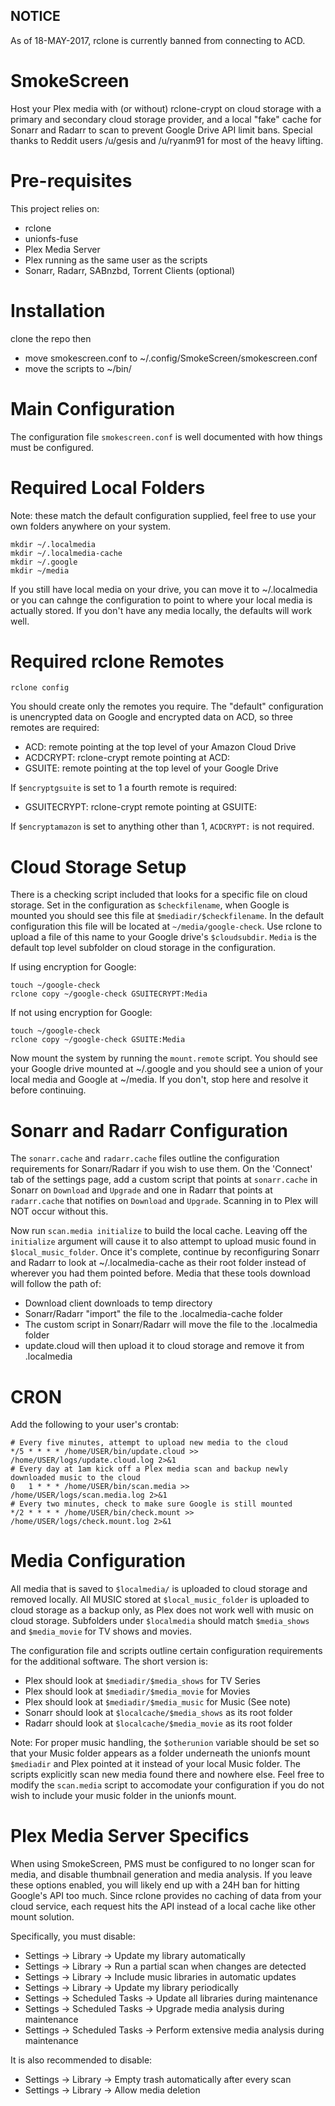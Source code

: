 ## NOTICE ##
As of 18-MAY-2017, rclone is currently banned from connecting to ACD.

# SmokeScreen
Host your Plex media with (or without) rclone-crypt on cloud storage with a primary and secondary cloud storage provider, and a local "fake" cache for Sonarr and Radarr to scan to prevent Google Drive API limit bans. Special thanks to Reddit users /u/gesis and /u/ryanm91 for most of the heavy lifting.

# Pre-requisites
This project relies on:
* rclone
* unionfs-fuse
* Plex Media Server
* Plex running as the same user as the scripts
* Sonarr, Radarr, SABnzbd, Torrent Clients (optional)

# Installation
clone the repo then
* move smokescreen.conf to ~/.config/SmokeScreen/smokescreen.conf
* move the scripts to ~/bin/
  
# Main Configuration
The configuration file `smokescreen.conf` is well documented with how things must be configured.

# Required Local Folders
Note: these match the default configuration supplied, feel free to use your own folders anywhere on your system.

    mkdir ~/.localmedia
    mkdir ~/.localmedia-cache
    mkdir ~/.google
    mkdir ~/media

If you still have local media on your drive, you can move it to ~/.localmedia or you can cahnge the configuration to point to where your local media is actually stored. If you don't have any media locally, the defaults will work well.

# Required rclone Remotes

    rclone config
    
You should create only the remotes you require. The "default" configuration is unencrypted data on Google and encrypted data on ACD, so three remotes are required:

* ACD: remote pointing at the top level of your Amazon Cloud Drive
* ACDCRYPT: rclone-crypt remote pointing at ACD:
* GSUITE: remote pointing at the top level of your Google Drive

If `$encryptgsuite` is set to 1 a fourth remote is required:

* GSUITECRYPT: rclone-crypt remote pointing at GSUITE:

If `$encryptamazon` is set to anything other than 1, `ACDCRYPT:` is not required.

# Cloud Storage Setup
There is a checking script included that looks for a specific file on cloud storage. Set in the configuration as `$checkfilename`, when Google is mounted you should see this file at `$mediadir/$checkfilename`. In the default configuration this file will be located at `~/media/google-check`. Use rclone to upload a file of this name to your Google drive's `$cloudsubdir`. `Media` is the default top level subfolder on cloud storage in the configuration.

If using encryption for Google:

    touch ~/google-check
    rclone copy ~/google-check GSUITECRYPT:Media
    
If not using encryption for Google:

    touch ~/google-check
    rclone copy ~/google-check GSUITE:Media

Now mount the system by running the `mount.remote` script. You should see your Google drive mounted at ~/.google and you should see a union of your local media and Google at ~/media. If you don't, stop here and resolve it before continuing.

# Sonarr and Radarr Configuration
The `sonarr.cache` and `radarr.cache` files outline the configuration requirements for Sonarr/Radarr if you wish to use them. On the 'Connect' tab of the settings page, add a custom script that points at `sonarr.cache` in Sonarr on `Download` and `Upgrade` and one in Radarr that points at `radarr.cache` that notifies on `Download` and `Upgrade`. Scanning in to Plex will NOT occur without this.

Now run `scan.media initialize` to build the local cache. Leaving off the `initialize` argument will cause it to also attempt to upload music found in `$local_music_folder`. Once it's complete, continue by reconfiguring Sonarr and Radarr to look at ~/.localmedia-cache as their root folder instead of wherever you had them pointed before. Media that these tools download will follow the path of:

* Download client downloads to temp directory
* Sonarr/Radarr "import" the file to the .localmedia-cache folder
* The custom script in Sonarr/Radarr will move the file to the .localmedia folder
* update.cloud will then upload it to cloud storage and remove it from .localmedia

# CRON
Add the following to your user's crontab:

    # Every five minutes, attempt to upload new media to the cloud
    */5 * * * * /home/USER/bin/update.cloud >> /home/USER/logs/update.cloud.log 2>&1
    # Every day at 1am kick off a Plex media scan and backup newly downloaded music to the cloud
    0   1 * * * /home/USER/bin/scan.media >> /home/USER/logs/scan.media.log 2>&1 
    # Every two minutes, check to make sure Google is still mounted
    */2 * * * * /home/USER/bin/check.mount >> /home/USER/logs/check.mount.log 2>&1

# Media Configuration
All media that is saved to `$localmedia/` is uploaded to cloud storage and removed locally. All MUSIC stored at `$local_music_folder` is uploaded to cloud storage as a backup only, as Plex does not work well with music on cloud storage. Subfolders under `$localmedia` should match `$media_shows` and `$media_movie` for TV shows and movies.

The configuration file and scripts outline certain configuration requirements for the additional software. The short version is:

* Plex should look at `$mediadir/$media_shows` for TV Series
* Plex should look at `$mediadir/$media_movie` for Movies
* Plex should look at `$mediadir/$media_music` for Music (See note)
* Sonarr should look at `$localcache/$media_shows` as its root folder
* Radarr should look at `$localcache/$media_movie` as its root folder

Note: For proper music handling, the `$otherunion` variable should be set so that your Music folder appears as a folder underneath the unionfs mount `$mediadir` and Plex pointed at it instead of your local Music folder. The scripts explicitly scan new media found there and nowhere else. Feel free to modify the `scan.media` script to accomodate your configuration if you do not wish to include your music folder in the unionfs mount.

# Plex Media Server Specifics
When using SmokeScreen, PMS must be configured to no longer scan for media, and disable thumbnail generation and media analysis. If you leave these options enabled, you will likely end up with a 24H ban for hitting Google's API too much. Since rclone provides no caching of data from your cloud service, each request hits the API instead of a local cache like other mount solution.

Specifically, you must disable:
* Settings -> Library -> Update my library automatically
* Settings -> Library -> Run a partial scan when changes are detected
* Settings -> Library -> Include music libraries in automatic updates
* Settings -> Library -> Update my library periodically
* Settings -> Scheduled Tasks -> Update all libraries during maintenance
* Settings -> Scheduled Tasks -> Upgrade media analysis during maintenance
* Settings -> Scheduled Tasks -> Perform extensive media analysis during maintenance

It is also recommended to disable:
* Settings -> Library -> Empty trash automatically after every scan
* Settings -> Library -> Allow media deletion
